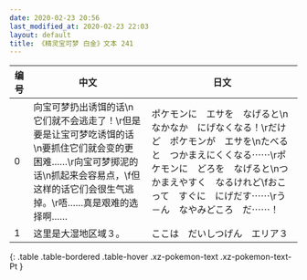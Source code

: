 ```yaml
---
date: 2020-02-23 20:56
last_modified_at: 2020-02-23 22:03
layout: default
title: 《精灵宝可梦 白金》文本 241
---
```

| 编号 | 中文 | 日文 |
| ---- | ---- | ---- |
| 0 | 向宝可梦扔出诱饵的话\n它们就不会逃走了！\r但是要是让宝可梦吃诱饵的话\n要抓住它们就会变的更困难……\r向宝可梦掷泥的话\n抓起来会容易点，\f但这样的话它们会很生气逃掉。\r唔……真是艰难的选择啊…… | ポケモンに　エサを　なげると\nなかなか　にげなくなる！\rだけど　ポケモンが　エサを\nたべると　つかまえにくくなる⋯⋯\rポケモンに　どろを　なげると\nつかまえやすく　なるけれど\fおこって　すぐに　にげだす⋯⋯\rう－ん　なやみどころ　だ⋯⋯！ |
| 1 | 这里是大湿地区域３。 | ここは　だいしつげん　エリア３ |
{: .table .table-bordered .table-hover .xz-pokemon-text .xz-pokemon-text-Pt }